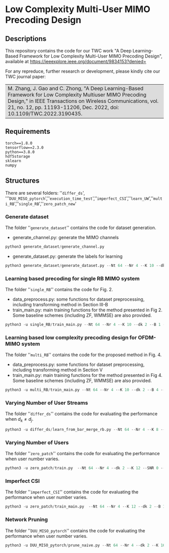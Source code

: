 # Low Complexity Multi-User MIMO Precoding Design
## Descriptions
This repository contains the code for our TWC work "A Deep Learning-Based Framework for Low Complexity
Multi-User MIMO Precoding Design", available at <https://ieeexplore.ieee.org/document/9834153?denied=>

For any repreduce, further research or development, please kindly cite our TWC journal paper: 
<table><tr><td bgcolor=Gainsboro>M. Zhang, J. Gao and C. Zhong, "A Deep Learning-Based Framework for Low Complexity Multiuser MIMO Precoding Design," in IEEE Transactions on Wireless Communications, vol. 21, no. 12, pp. 11193-11206, Dec. 2022, doi: 10.1109/TWC.2022.3190435.</td></tr></table>

## Requirements
    torch==1.8.0
    tensorflow==2.3.0
    python==3.8.0
    hdf5storage
    sklearn
    numpy
## Structures
There are several folders: ''`differ_ds`', '''`DUU_MISO_pytorch`',''`execution_time_test`',''`imperfect_CSI`',''`learn_UW`',''`multi_RB`',''`single_RB`',''`zero_patch_new`'
### Generate  dataset
The folder ''`generate_dataset`'' contains the code for dataset generation. 
- generate_channel.py: generate the MIMO channels
```python
python3 generate_dataset/generate_channel.py 
```
  
- generate_dataset.py: generate the labels for learning
```python
python3 generate_dataset/generate_dataset.py --Nt 64 --Nr 4 --K 10 --dk 2 --B 1 --SNR 0 --SNR_channel 100 --gpu 0 --mode gpu --batch_size 200 --epoch 1000 --factor 1
```

### Learning based precoding for single RB MIMO system
The folder ''`single_RB`'' contains the code for Fig. 2. 
- data_preprocess.py: some functions for dataset preprocessing, including transforming method in Section III-B
- train_main.py: main training functions for the method presented in Fig 2. 
  Some baseline schemes (including ZF, WMMSE) are also provided.   
```python
python3 -u single_RB/train_main.py --Nt 64 --Nr 4 --K 10 --dk 2 --B 1 --SNR 0 --SNR_channel 100 --gpu 0 --mode gpu --batch_size 200 --epoch 1000 --factor 1
```

### Learning based low complexity precoding design for OFDM-MIMO system
The folder ''`multi_RB`'' contains the code for the proposed method in Fig. 4. 
- data_preprocess.py: some functions for dataset preprocessing, including transforming method in Section V
- train_main.py: main training functions for the method presented in Fig 4. 
  Some baseline schemes (including ZF, WMMSE) are also provided.   
```python
python3 -u multi_RB/train_main.py --Nt 64 --Nr 4 --K 10 --dk 2 --B 4 --SNR 0 --SNR_channel 100 --gpu 0 --mode gpu --batch_size 200 --epoch 1000 --factor 1
```
### Varying Number of User Streams
The folder ''`differ_ds`'' contains the code for evaluating the performance when $d_k \neq d_j$. 
```python
python3 -u differ_ds/learn_from_bar_merge_rb.py --Nt 64 --Nr 4 --K 8 --dk 2 --B 4 --SNR 0 --SNR_channel 100 --gpu 0 --mode gpu --batch_size 200 --epoch 1000 --factor 1
```
### Varying Number of Users
The folder ''`zero_patch`'' contains the code for evaluating the performance when user number varies. 
```python
python3 -u zero_patch/train.py  --Nt 64 --Nr 4 --dk 2 --K 12 --SNR 0 --B 1 --SNR_channel 100 --gpu 0 --mode gpu --batch_size 200 --epoch 1000 --factor 2 
```

### Imperfect CSI 
The folder ''`imperfect_CSI`'' contains the code for evaluating the performance when user number varies. 
```python
python3 -u zero_patch/train_main.py  --Nt 64 --Nr 4 --K 12 --dk 2 --B 1 --SNR 0 --SNR_channel 10 --gpu 0 --mode gpu --batch_size 200 --epoch 1000 --factor 1 
```

### Network Pruning
The folder ''`DUU_MISO_pytorch`'' contains the code for evaluating the performance when user number varies. 
```python
python3 -u DUU_MISO_pytorch/prune_naive.py --Nt 64 --Nr 4 --dk 2 --K 16 --SNR 0 --SNR_channel 100 --gpu 0 --mode gpu  --batch_size 200 --epoch 1000 --factor 2
```
